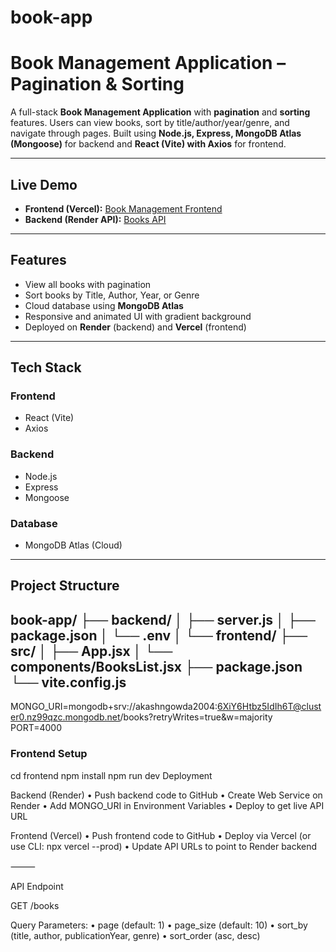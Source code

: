 # book-app
# Book Management Application – Pagination & Sorting

A full-stack **Book Management Application** with **pagination** and **sorting** features. Users can view books, sort by title/author/year/genre, and navigate through pages. Built using **Node.js, Express, MongoDB Atlas (Mongoose)** for backend and **React (Vite) with Axios** for frontend.

---

## **Live Demo**

- **Frontend (Vercel):** [Book Management Frontend](https://book-app-frontend-lnee3leyx-akash-n-s-projects.vercel.app)  
- **Backend (Render API):** [Books API](https://book-app-3hiu.onrender.com/books)  

---

## **Features**

- View all books with pagination
- Sort books by Title, Author, Year, or Genre
- Cloud database using **MongoDB Atlas**
- Responsive and animated UI with gradient background
- Deployed on **Render** (backend) and **Vercel** (frontend)

---

## **Tech Stack**

### **Frontend**
- React (Vite)
- Axios

### **Backend**
- Node.js
- Express
- Mongoose

### **Database**
- MongoDB Atlas (Cloud)

---

## **Project Structure**
book-app/
├── backend/
│   ├── server.js
│   ├── package.json
│   └── .env
│
└── frontend/
├── src/
│   ├── App.jsx
│   └── components/BooksList.jsx
├── package.json
└── vite.config.js
---
MONGO_URI=mongodb+srv://akashngowda2004:6XiY6Htbz5IdIh6T@cluster0.nz99qzc.mongodb.net/books?retryWrites=true&w=majority
PORT=4000
### Frontend Setup
cd frontend
npm install
npm run dev
Deployment

Backend (Render)
	•	Push backend code to GitHub
	•	Create Web Service on Render
	•	Add MONGO_URI in Environment Variables
	•	Deploy to get live API URL

Frontend (Vercel)
	•	Push frontend code to GitHub
	•	Deploy via Vercel (or use CLI: npx vercel --prod)
	•	Update API URLs to point to Render backend

⸻

API Endpoint

GET /books

Query Parameters:
	•	page (default: 1)
	•	page_size (default: 10)
	•	sort_by (title, author, publicationYear, genre)
	•	sort_order (asc, desc)
